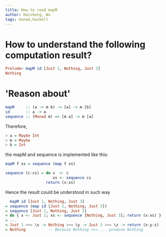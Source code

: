 ```yaml
---
title: How to read mapM
author: Haisheng, Wu
tags: monad,haskell
---
```


# How to understand the following computation result?

```haskell
Prelude> mapM id [Just 1, Nothing, Just 3]
Nothing
```

# 'Reason about'

```haskell
mapM     :: (a -> m b) -> [a] -> m [b]
id       :: a -> a
sequence :: (Monad m) => [m a] -> m [a]
```

Therefore,

```haskell
> a = Maybe Int
> m = Maybe
> b = Int
```

the mapM and sequence is implemented like this:

```haskell
mapM f xs = sequence (map f xs)

sequence (c:cs) = do x  <- c
                     xs <- sequence cs
                  return (x:xs)
```

Hence the result could be understood in such way

```haskell
  mapM id [Just 1, Nothing, Just 3]
= sequence (map id [Just 1, Nothing, Just 3])
= sequence [Just 1, Nothing, Just 3]
= do { x <- Just 1; xs <- sequence [Nothing, Just 3]; return (x:xs) }
= ...
= Just 1 >>= \x -> Nothing >>= \y -> Just 3 >>= \z -> return (x:y:z)
= Nothing          -- Because Nothing >>= ... produce Nothing
```
